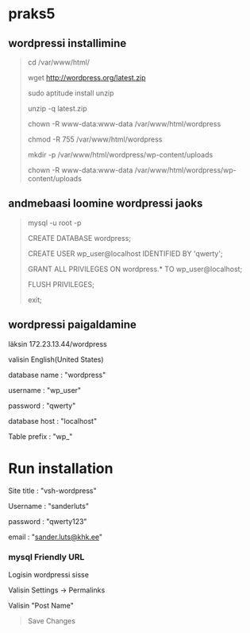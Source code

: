 # praks5

## wordpressi installimine

>cd /var/www/html/
>
>wget http://wordpress.org/latest.zip
>
>sudo aptitude install unzip
>
>unzip -q latest.zip
>
>chown -R www-data:www-data /var/www/html/wordpress
>
>chmod -R 755 /var/www/html/wordpress
>
>mkdir -p /var/www/html/wordpress/wp-content/uploads
>
>chown -R www-data:www-data /var/www/html/wordpress/wp-content/uploads

## andmebaasi loomine wordpressi jaoks

>mysql -u root -p
>
>CREATE DATABASE wordpress;
>
>CREATE USER wp_user@localhost IDENTIFIED BY 'qwerty';
>
>GRANT ALL PRIVILEGES ON wordpress.* TO wp_user@localhost;
>
>FLUSH PRIVILEGES;
>
>exit;

## wordpressi paigaldamine

läksin 172.23.13.44/wordpress

valisin English(United States)

database name : "wordpress"

username : "wp_user"

password : "qwerty"

database host : "localhost"

Table prefix : "wp_"

# Run installation

Site title : "vsh-wordpress"

Username : "sanderluts"

password : "qwerty123"

email : "sander.luts@khk.ee"

### mysql Friendly URL

Logisin wordpressi sisse

Valisin Settings -> Permalinks

Valisin "Post Name"

>Save Changes
